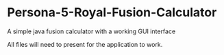 # Persona-5-Royal-Fusion-Calculator
A simple java fusion calculator with a working GUI interface

All files will need to present for the application to work.
